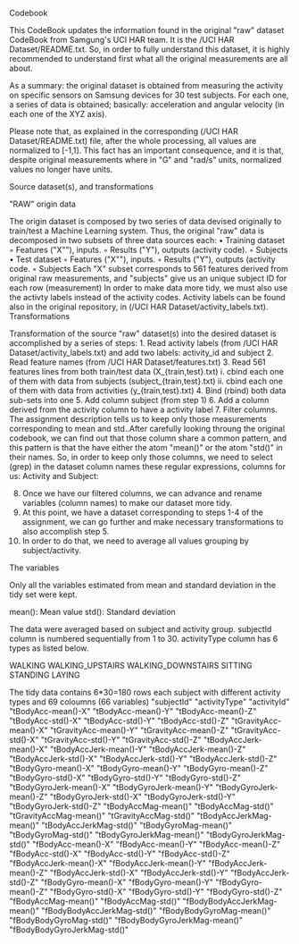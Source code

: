 Codebook

This CodeBook updates the information found in the original "raw" dataset CodeBook from Samgung's UCI HAR team. It is the /UCI HAR Dataset/README.txt.
 So, in order to fully understand this dataset, it is highly recommended to understand first what all the original measurements are all about.

As a summary: the original dataset is obtained from measuring the activity on specific sensors on Samsung devices for 30 test subjects. For each one, a series of data is obtained; basically: acceleration and angular velocity (in each one of the XYZ axis). 

Please note that, as explained in the corresponding (/UCI HAR Dataset/README.txt) file, after the whole processing, all values are normalized to [-1,1]. This fact has an important consequence, and it is that, despite original measurements where in "G" and "rad/s" units, normalized values no longer have units. 

Source dataset(s), and transformations

"RAW" origin data

The origin dataset is composed by two series of data devised originally to train/test a Machine Learning system. Thus, the original "raw" data is decomposed in two subsets of three data sources each:
    • Training dataset
        ◦ Features ("X""), inputs.
        ◦ Results ("Y"), outputs (activity code).
        ◦ Subjects
    • Test dataset
        ◦ Features ("X""), inputs.
        ◦ Results ("Y"), outputs (activity code.
        ◦ Subjects
Each "X" subset corresponds to 561 features derived from original raw measurements, and "subjects" give us an unique subject ID for each row (measurement)
In order to make data more tidy, we must also use the activty labels instead of the activity codes. Activity labels can be found also in the original repository, in (/UCI HAR Dataset/activity_labels.txt).
Transformations

Transformation of the source "raw" dataset(s) into the desired dataset is accomplished by a series of steps:
    1. Read activity labels (from /UCI HAR Dataset/activity_labels.txt) and add two labels: activity_id and subject
    2. Read feature names (from /UCI HAR Dataset/features.txt)
    3. Read  561 features lines from both train/test data (X_{train,test}.txt)
        i. cbind each one of them with data from subjects (subject_{train,test}.txt)
        ii. cbind each one of them with data from activities (y_{train,test}.txt)
    4. Bind (rbind) both data sub-sets into one
    5. Add column subject (from step 1)
    6. Add a column derived from the activity column to have a activity label
    7. Filter columns. The assignment description tells us to keep only those measurements corresponding to mean and std..After carefully looking throung the original codebook, we can find out that those column share a common pattern, and this pattern is that the have either the atom "mean()" or the atom "std()" in their names. So, in order to keep only those columns, we need to select (grep) in the dataset column names these regular expressions, columns for us: Activity and Subject:

   8. Once we have our filtered columns, we can advance and rename variables (column names) to make our dataset more tidy. 
   9. At this point, we have a dataset corresponding to steps 1-4 of the assignment, we can go further and make necessary transformations to also accomplish step 5.
   10. In order to do that, we need to average all values grouping by subject/activity. 

The variables

Only all the variables estimated from mean and standard deviation in the tidy set were kept.

mean(): Mean value
std(): Standard deviation

The data were averaged based on subject and activity group.
subjectId column is numbered sequentially from 1 to 30. activityType column has 6 types as listed below.

WALKING
WALKING_UPSTAIRS
WALKING_DOWNSTAIRS
SITTING
STANDING
LAYING


The tidy data contains 6*30=180 rows each subject with different activity types and 69 coloumns (66 variables)
"subjectId"
"activityType"
"activityId"
"tBodyAcc-mean()-X"
"tBodyAcc-mean()-Y"
"tBodyAcc-mean()-Z"
"tBodyAcc-std()-X"
"tBodyAcc-std()-Y"
"tBodyAcc-std()-Z"
"tGravityAcc-mean()-X"
"tGravityAcc-mean()-Y"
"tGravityAcc-mean()-Z"
"tGravityAcc-std()-X"
"tGravityAcc-std()-Y"
"tGravityAcc-std()-Z"
"tBodyAccJerk-mean()-X"
"tBodyAccJerk-mean()-Y"
"tBodyAccJerk-mean()-Z"
"tBodyAccJerk-std()-X"
"tBodyAccJerk-std()-Y"
"tBodyAccJerk-std()-Z"
"tBodyGyro-mean()-X"
"tBodyGyro-mean()-Y"
"tBodyGyro-mean()-Z"
"tBodyGyro-std()-X"
"tBodyGyro-std()-Y"
"tBodyGyro-std()-Z"
"tBodyGyroJerk-mean()-X"
"tBodyGyroJerk-mean()-Y"
"tBodyGyroJerk-mean()-Z"
"tBodyGyroJerk-std()-X"
"tBodyGyroJerk-std()-Y"
"tBodyGyroJerk-std()-Z"
"tBodyAccMag-mean()"
"tBodyAccMag-std()"
"tGravityAccMag-mean()"
"tGravityAccMag-std()"
"tBodyAccJerkMag-mean()"
"tBodyAccJerkMag-std()"
"tBodyGyroMag-mean()"
"tBodyGyroMag-std()"
"tBodyGyroJerkMag-mean()"
"tBodyGyroJerkMag-std()"
"fBodyAcc-mean()-X"
"fBodyAcc-mean()-Y"
"fBodyAcc-mean()-Z"
"fBodyAcc-std()-X"
"fBodyAcc-std()-Y"
"fBodyAcc-std()-Z"
"fBodyAccJerk-mean()-X"
"fBodyAccJerk-mean()-Y"
"fBodyAccJerk-mean()-Z"
"fBodyAccJerk-std()-X"
"fBodyAccJerk-std()-Y"
"fBodyAccJerk-std()-Z"
"fBodyGyro-mean()-X"
"fBodyGyro-mean()-Y"
"fBodyGyro-mean()-Z"
"fBodyGyro-std()-X"
"fBodyGyro-std()-Y"
"fBodyGyro-std()-Z"
"fBodyAccMag-mean()"
"fBodyAccMag-std()"
"fBodyBodyAccJerkMag-mean()"
"fBodyBodyAccJerkMag-std()"
"fBodyBodyGyroMag-mean()"
"fBodyBodyGyroMag-std()"
"fBodyBodyGyroJerkMag-mean()"
"fBodyBodyGyroJerkMag-std()"
